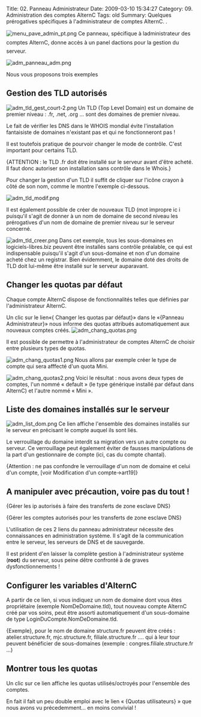 Title: 02. Panneau Administrateur 
Date: 2009-03-10 15:34:27
Category: 09. Administration des comptes AlternC
Tags: old
Summary: Quelques prérogatives spécifiques à l'administrateur de comptes AlternC. . 

<img src="/img/menu_pave_admin_pt.png" title="to complete" alt="menu_pave_admin_pt.png" /> Ce panneau, spécifique à ladministrateur des comptes AlternC, donne accès à un panel dactions pour la gestion du serveur.

<img src="/img/adm_panneau_adm.png" title="to complete" alt="adm_panneau_adm.png" />

Nous vous proposons trois exemples 

## Gestion des TLD autorisés

<img src="/img/adm_tld_gest_court-2.png" title="to complete" alt="adm_tld_gest_court-2.png" /> Un TLD (Top Level Domain) est un domaine de premier niveau : .fr, .net, .org ... sont des domaines de premier niveau.

Le fait de vérifier les DNS dans le WHOIS mondial évite l'installation fantaisiste de domaines n'existant pas et qui ne fonctionneront pas !

Il est toutefois pratique de pourvoir changer le mode de contrôle. C'est important pour certains TLD.

{ATTENTION : le TLD .fr doit être installé sur le serveur avant d'être acheté. Il faut donc autoriser son installation sans contrôle dans le Whois.}

Pour changer la gestion d'un TLD il suffit de cliquer sur l'icône crayon à côté de son nom, comme le montre l'exemple ci-dessous.

<img src="/img/adm_tld_modif.png" title="to complete" alt="adm_tld_modif.png" />

Il est également possible de créer de nouveaux TLD (mot impropre ic i puisqu'il s'agit de donner à un nom de domaine de second niveau les prérogatives d'un  nom de domaine de premier niveau sur le serveur concerné.

<img src="/img/adm_tld_creer.png" title="to complete" alt="adm_tld_creer.png" />
Dans cet exemple, tous les sous-domaines en logiciels-libres.biz peuvent être installés sans contrôle préalable, ce qui est indispensable puisqu'il s'agit d'un sous-domaine et non d'un domaine acheté chez un registrar. Bien évidemment, le domaine doté des droits de TLD doit lui-même être installé sur le serveur auparavant.


## Changer les quotas par défaut

Chaque compte AlternC dispose de  fonctionnalités telles que définies par l'administrateur AlternC.

Un clic sur le lien«{ Changer les quotas par défaut}» dans le «{Panneau Administrateur}» nous informe des quotas attribués automatiquement aux nouveaux comptes créés.
<img src="/img/adm_chang_quotas.png" title="to complete" alt="adm_chang_quotas.png" /> 

Il est possible de permettre à l'administrateur de comptes AlternC de choisir entre plusieurs types de quotas.

<img src="/img/adm_chang_quotas1.png" title="to complete" alt="adm_chang_quotas1.png" /> Nous allons par exemple créer le type de compte qui sera afffecté d'un quota Mini.

<img src="/img/adm_chang_quotas2.png" title="to complete" alt="adm_chang_quotas2.png" />
Voici le résultat : nous avons  deux types de comptes, l'un nommé « default » (le type générique installé par défaut dans AlternC)  et l'autre nommé « Mini ».

## Liste des domaines installés sur le serveur

<img src="/img/adm_list_dom.png" title="to complete" alt="adm_list_dom.png" /> Ce lien affiche l'ensemble des domaines installés sur le serveur en précisant le compte auquel ils sont liés.

Le verrouillage du domaine interdit sa migration vers un autre compte ou serveur. Ce verrouillage peut également éviter de fausses manipulations de la part d'un gestionnaire de compte (ici, cas du compte chantal).

{Attention : ne pas confondre le verrouillage d'un nom de domaine et celui d'un compte, [voir Modification d'un compte->art19]} 


## A manipuler avec précaution, voire pas du tout !

{Gérer les ip autorisés à faire des transferts de zone esclave DNS}

{Gérer les comptes autorisés pour les transferts de zone esclave DNS}

L'utilisation de ces 2 liens du panneau administrateur nécessite des connaissances en administration système. Il s'agit de la communication entre le serveur, les serveurs de DNS et de sauvegarde.

Il est prident d'en laisser la complète gestion à l'administrateur système (**root**) du serveur, sous peine dêtre confronté à de graves dysfonctionnements !

## Configurer les variables d'AlternC
A partir de ce lien, si vous indiquez un nom de domaine dont vous êtes propriétaire (exemple NomDeDomaine.tld), tout nouveau compte AlternC créé par vos soins, peut être assorti automatiquement d'un sous-domaine de type LoginDuCompte.NomDeDomaine.tld.

{Exemple}, pour le nom de domaine structure.fr peuvent être créés : atelier.structure.fr, mjc.structure.fr, filiale.structure.fr .... qui à leur tour peuvent bénéficier de sous-domaines (exemple : congres.filiale.structure.fr ...)

## Montrer tous les quotas
Un clic sur ce lien affiche les quotas utilisés/octroyés  pour l'ensemble des comptes.

En fait il fait un peu double emploi avec le lien « {Quotas utilisateurs} » que nous avons vu précedemment... en moins convivial !

